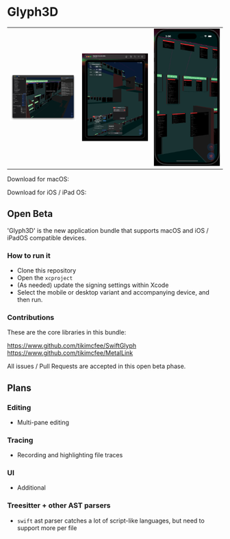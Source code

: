 # Glyph3D

<table>

<tr>

<td>
<img src="./repo_info/metal-v3-desktop-ide.png" width=300px />
</td>

<td>
<img src="./repo_info/metal-v3-ipad.png" width=300px />
</td>

<td>
<img src="./repo_info/metal-v3-iphone.png" width=300px />
</td>

</tr>

</table>

Download for macOS:

<Coming Soon>

Download for iOS / iPad OS:

<Coming Soon>

## Open Beta

'Glyph3D' is the new application bundle that supports macOS and iOS / iPadOS compatible devices.

### How to run it

- Clone this repository
- Open the `xcproject`
- (As needed) update the signing settings within Xcode
- Select the mobile or desktop variant and accompanying device, and then run.  

### Contributions

These are the core libraries in this bundle:

https://www.github.com/tikimcfee/SwiftGlyph
https://www.github.com/tikimcfee/MetalLink

All issues / Pull Requests are accepted in this open beta phase.

## Plans

### Editing
- Multi-pane editing

### Tracing
- Recording and highlighting file traces

### UI
- Additional

### Treesitter + other AST parsers
- `swift` ast parser catches a lot of script-like languages, but need to support more per file
